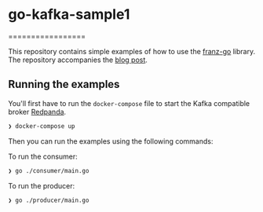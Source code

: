 # go-kafka-sample1
=================

This repository contains simple examples of how to use the [franz-go](https://github.com/twmb/franz-go) library. The
repository accompanies the [blog post](https://aran.dev/posts/getting-started-with-golang-and-kafka).

## Running the examples

You'll first have to run the `docker-compose` file to start the Kafka compatible
broker [Redpanda](https://vectorized.io/redpanda).

```bash
❯ docker-compose up
```

Then you can run the examples using the following commands:

To run the consumer:

```bash
❯ go ./consumer/main.go
```

To run the producer:

```bash
❯ go ./producer/main.go
```